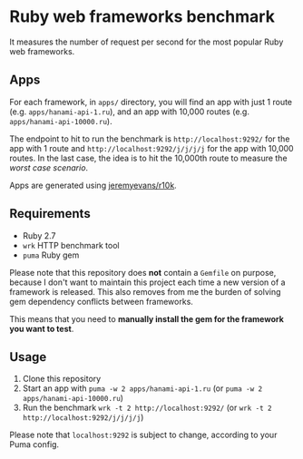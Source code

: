 # Ruby web frameworks benchmark

It measures the number of request per second for the most popular Ruby web frameworks.

## Apps

For each framework, in `apps/` directory, you will find an app with just 1 route (e.g. `apps/hanami-api-1.ru`), and an app with 10,000 routes (e.g. `apps/hanami-api-10000.ru`).

The endpoint to hit to run the benchmark is `http://localhost:9292/` for the app with 1 route and `http://localhost:9292/j/j/j/j` for the app with 10,000 routes.
In the last case, the idea is to hit the 10,000th route to measure the _worst case scenario_.

Apps are generated using [jeremyevans/r10k](https://github.com/jeremyevans/r10k).

## Requirements

  * Ruby 2.7
  * `wrk` HTTP benchmark tool
  * `puma` Ruby gem

Please note that this repository does **not** contain a `Gemfile` on purpose, because I don't want to maintain this project each time a new version of a framework is released. This also removes from me the burden of solving gem dependency conflicts between frameworks.

This means that you need to **manually install the gem for the framework you want to test**.

## Usage

  1. Clone this repository
  3. Start an app with `puma -w 2 apps/hanami-api-1.ru` (or `puma -w 2 apps/hanami-api-10000.ru`)
  4. Run the benchmark `wrk -t 2 http://localhost:9292/` (or `wrk -t 2 http://localhost:9292/j/j/j/j`)

Please note that `localhost:9292` is subject to change, according to your Puma config.
